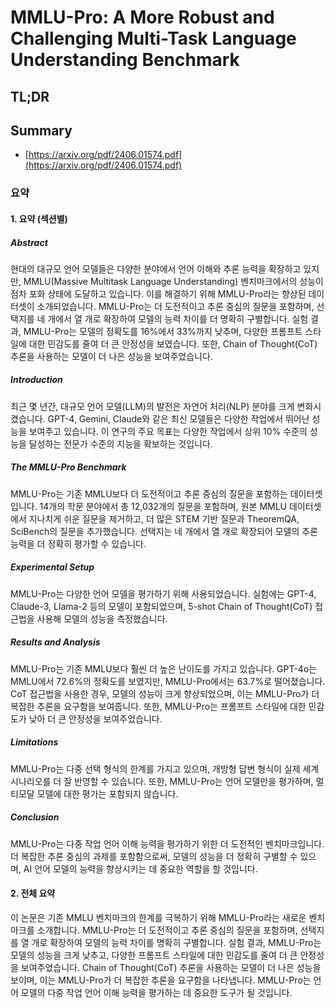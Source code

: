 # MMLU-Pro: A More Robust and Challenging Multi-Task Language Understanding Benchmark
## TL;DR
## Summary
- [https://arxiv.org/pdf/2406.01574.pdf](https://arxiv.org/pdf/2406.01574.pdf)

### 요약

#### 1. 요약 (섹션별)
##### Abstract
현대의 대규모 언어 모델들은 다양한 분야에서 언어 이해와 추론 능력을 확장하고 있지만, MMLU(Massive Multitask Language Understanding) 벤치마크에서의 성능이 점차 포화 상태에 도달하고 있습니다. 이를 해결하기 위해 MMLU-Pro라는 향상된 데이터셋이 소개되었습니다. MMLU-Pro는 더 도전적이고 추론 중심의 질문을 포함하며, 선택지를 네 개에서 열 개로 확장하여 모델의 능력 차이를 더 명확히 구별합니다. 실험 결과, MMLU-Pro는 모델의 정확도를 16%에서 33%까지 낮추며, 다양한 프롬프트 스타일에 대한 민감도를 줄여 더 큰 안정성을 보였습니다. 또한, Chain of Thought(CoT) 추론을 사용하는 모델이 더 나은 성능을 보여주었습니다.

##### Introduction
최근 몇 년간, 대규모 언어 모델(LLM)의 발전은 자연어 처리(NLP) 분야를 크게 변화시켰습니다. GPT-4, Gemini, Claude와 같은 최신 모델들은 다양한 작업에서 뛰어난 성능을 보여주고 있습니다. 이 연구의 주요 목표는 다양한 작업에서 상위 10% 수준의 성능을 달성하는 전문가 수준의 지능을 확보하는 것입니다.

##### The MMLU-Pro Benchmark
MMLU-Pro는 기존 MMLU보다 더 도전적이고 추론 중심의 질문을 포함하는 데이터셋입니다. 14개의 학문 분야에서 총 12,032개의 질문을 포함하며, 원본 MMLU 데이터셋에서 지나치게 쉬운 질문을 제거하고, 더 많은 STEM 기반 질문과 TheoremQA, SciBench의 질문을 추가했습니다. 선택지는 네 개에서 열 개로 확장되어 모델의 추론 능력을 더 정확히 평가할 수 있습니다.

##### Experimental Setup
MMLU-Pro는 다양한 언어 모델을 평가하기 위해 사용되었습니다. 실험에는 GPT-4, Claude-3, Llama-2 등의 모델이 포함되었으며, 5-shot Chain of Thought(CoT) 접근법을 사용해 모델의 성능을 측정했습니다.

##### Results and Analysis
MMLU-Pro는 기존 MMLU보다 훨씬 더 높은 난이도를 가지고 있습니다. GPT-4o는 MMLU에서 72.6%의 정확도를 보였지만, MMLU-Pro에서는 63.7%로 떨어졌습니다. CoT 접근법을 사용한 경우, 모델의 성능이 크게 향상되었으며, 이는 MMLU-Pro가 더 복잡한 추론을 요구함을 보여줍니다. 또한, MMLU-Pro는 프롬프트 스타일에 대한 민감도가 낮아 더 큰 안정성을 보여주었습니다.

##### Limitations
MMLU-Pro는 다중 선택 형식의 한계를 가지고 있으며, 개방형 답변 형식이 실제 세계 시나리오를 더 잘 반영할 수 있습니다. 또한, MMLU-Pro는 언어 모델만을 평가하며, 멀티모달 모델에 대한 평가는 포함되지 않습니다.

##### Conclusion
MMLU-Pro는 다중 작업 언어 이해 능력을 평가하기 위한 더 도전적인 벤치마크입니다. 더 복잡한 추론 중심의 과제를 포함함으로써, 모델의 성능을 더 정확히 구별할 수 있으며, AI 언어 모델의 능력을 향상시키는 데 중요한 역할을 할 것입니다.

#### 2. 전체 요약
이 논문은 기존 MMLU 벤치마크의 한계를 극복하기 위해 MMLU-Pro라는 새로운 벤치마크를 소개합니다. MMLU-Pro는 더 도전적이고 추론 중심의 질문을 포함하며, 선택지를 열 개로 확장하여 모델의 능력 차이를 명확히 구별합니다. 실험 결과, MMLU-Pro는 모델의 성능을 크게 낮추고, 다양한 프롬프트 스타일에 대한 민감도를 줄여 더 큰 안정성을 보여주었습니다. Chain of Thought(CoT) 추론을 사용하는 모델이 더 나은 성능을 보이며, 이는 MMLU-Pro가 더 복잡한 추론을 요구함을 나타냅니다. MMLU-Pro는 언어 모델의 다중 작업 언어 이해 능력을 평가하는 데 중요한 도구가 될 것입니다.